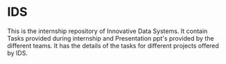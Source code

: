 # IDS
This is the internship repository of Innovative Data Systems. It contain Tasks provided during internship and Presentation ppt's provided by the different teams. It has the details of the tasks for different  projects offered by IDS.
